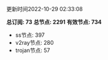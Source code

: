 更新时间2022-10-29 02:33:08

**总订阅: 73**
**总节点: 2291**
**有效节点: 734**
- ss节点: 397
- v2ray节点: 280
- trojan节点: 57
